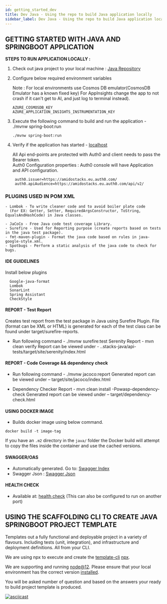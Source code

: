 ```yaml
---
id: getting_started_dev
title: Dev Java - Using the repo to build Java application locally
sidebar_label: Dev Java - Using the repo to build Java application locally
---
```


## GETTING STARTED WITH JAVA AND SPRINGBOOT APPLICATION

**STEPS TO RUN APPLICATION LOCALLY :**

1) Check out java project to your local machine : [Java Repository](https://github.com/amido/stacks-java)
2) Configure below required environment variables

   Note : For local environments use Cosmos DB emulator(CosmosDB Emulator has a known fixed key)
          For AppInsights change the app to not crash if it can't get to AI, and just log to terminal instead).

   ```text
   AZURE_COSMOSDB_KEY
   AZURE_APPLICATION_INSIGHTS_INSTRUMENTATION_KEY
   ```
  
3) Execute the following command to build and run the application - ./mvnw spring-boot:run

   ```text
   ./mvnw spring-boot:run
   ```

4) Verify if the application has started - [localhost](http://localhost:9000/v1/menu)
  
   All Api end-points are protected with Auth0 and client needs to pass the Bearer token.  
   Auth0 Configuration properties : Auth0 console will have Application and API configuration.

   ```text
    auth0.issuer=https://amidostacks.eu.auth0.com/
    auth0.apiAudience=https://amidostacks.eu.auth0.com/api/v2/
   ```

### PLUGINS USED IN POM XML

```text
- Lombok - To write cleaner code and to avoid boiler plate code
  (For EX: Getter, Setter, RequiredArgsConstructor, ToString, EqualsAndHashCode) in Java classes.
  
- JaCoCo - Free Java code test coverage Library.
- Surefire - Used for Reporting purpose (create reports based on tests in the java test package).
- fmt-maven-plugin - Format the java code based on rules in java-google-style.xml.
- Spotbugs - Perform a static analysis of the java code to check for bugs.

```

#### IDE GUIDELINES

Install below plugins

```text
  Google-java-format
  Lombok
  SonarLint
  Spring Assistant
  CheckStyle

```

#### REPORT - Test Report

Creates test report from the test package in Java using Surefire Plugin.
File (format can be XML or HTML) is generated for each of the test class can be found under target/surefire-reports.

- Run following command - ./mvnw surefire:test
Serenity Report - mvn clean verify
Report can be viewed under - ..stacks-java/api-tests/target/site/serenity/index.html

#### REPORT - Code Coverage && dependency check

- Run following command - ./mvnw jacoco:report
Generated report can be viewed under – target/site/jacoco/index.html

- Dependency Checker Report - mvn clean install -Powasp-dependency-check
Generated report can be viewed under – target/dependency-check.html

#### USING DOCKER IMAGE

- Builds docker image using below command.

```text
docker build -t image-tag
```

If you have an `.m2` directory in the `java/` folder the Docker build will attempt to copy the files inside the container and use the cached versions.

#### SWAGGER/OAS

- Automatically generated. Go to: [Swagger Index](http://localhost:9000/swagger/index.html)
- Swagger Json : [Swagger Json](http://localhost:9000/swagger/oas.json)

#### HEALTH CHECK

- Available at: [health check](http://localhost:9000/health)
(This can also be configured to run on another port)

## USING THE SCAFFOLDING CLI TO CREATE JAVA SPRINGBOOT PROJECT TEMPLATE

Templates out a fully functional and deployable project in a variety of flavours. Including tests (unit, integration), and infrastructure and deployment definitions.
All from your CLI.

We are using npx to execute and create the
[template-cli](https://www.npmjs.com/package/@amidostacks/scaffolding-cli)
[npx](https://www.npmjs.com/package/npx).

We are supporting and running [node@12](https://nodejs.org/en/about/releases/).
Please ensure that your local environment has the correct version
[installed](https://nodejs.org/en/download/).

You will be asked number of question and based on the answers your ready to build project template is produced.

[![asciicast](https://asciinema.org/a/AEc79FLh2yTrqPD5vnLbmPLsL.svg)](https://asciinema.org/a/AEc79FLh2yTrqPD5vnLbmPLsL)
